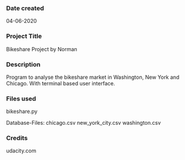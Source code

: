 ### Date created
04-06-2020

### Project Title
Bikeshare Project by Norman

### Description
Program to analyse the bikeshare market in Washington, New York and Chicago. With terminal based user interface. 

### Files used
bikeshare.py

Database-Files:
chicago.csv
new_york_city.csv
washington.csv

### Credits
udacity.com
